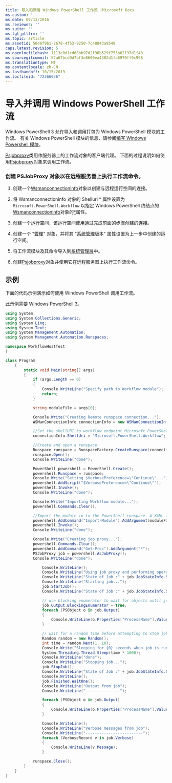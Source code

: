 ```yaml
---
title: 导入和调用 Windows PowerShell 工作流 |Microsoft Docs
ms.custom: ''
ms.date: 09/13/2016
ms.reviewer: ''
ms.suite: ''
ms.tgt_pltfrm: ''
ms.topic: article
ms.assetid: 50e6f9b1-2678-4f53-9250-7c48843a9549
caps.latest.revision: 5
ms.openlocfilehash: 1113c0d1cd68bb97d2f96b529f755b62137d1f40
ms.sourcegitcommit: 52a67bcd9d7bf3e8600ea4302d1fa8970ff9c998
ms.translationtype: MT
ms.contentlocale: zh-CN
ms.lasthandoff: 10/15/2019
ms.locfileid: "72366036"
---
```

# <a name="importing-and-invoking-a-windows-powershell-workflow"></a>导入并调用 Windows PowerShell 工作流

Windows PowerShell 3 允许导入和调用打包为 Windows PowerShell 模块的工作流。 有关 Windows PowerShell 模块的信息，请参阅[编写 Windows Powershell 模块](../module/writing-a-windows-powershell-module.md)。

[Psjobproxy](/dotnet/api/System.Management.Automation.PSJobProxy)类用作服务器上的工作流对象的客户端代理。 下面的过程说明如何使用[Psjobproxy](/dotnet/api/System.Management.Automation.PSJobProxy)对象来调用工作流。

### <a name="creating-a-psjobproxy-object-to-execute-workflow-commands-on-a-remote-server"></a>创建 PSJobProxy 对象以在远程服务器上执行工作流命令。

1. 创建一个[Wsmanconnectioninfo](/dotnet/api/System.Management.Automation.Runspaces.WSManConnectionInfo)对象以创建与远程运行空间的连接。

2. 将 Wsmanconnectioninfo 对象的 Shelluri * 属性设置为 `Microsoft.PowerShell.Workflow` 以指定 Windows PowerShell 终结点的[Wsmanconnectioninfo](/dotnet/api/System.Management.Automation.Runspaces.WSManConnectionInfo)对象的[*](/dotnet/api/System.Management.Automation.Runspaces.WSManConnectionInfo.ShellUri)属性。

3. 创建一个运行空间，该运行空间使用通过完成前面的步骤创建的连接。

4. 创建一个 "[管理](/dotnet/api/System.Management.Automation.PowerShell)" 对象，并将其 "[系统管理](/dotnet/api/System.Management.Automation.PowerShell.Runspace)版本" 属性设置为上一步中创建的运行空间。

5. 将工作流模块及其命令导入到[系统管理层](/dotnet/api/System.Management.Automation.PowerShell)中。

6. 创建[Psjobproxy](/dotnet/api/System.Management.Automation.PSJobProxy)对象并使用它在远程服务器上执行工作流命令。

## <a name="example"></a>示例

下面的代码示例演示如何使用 Windows PowerShell 调用工作流。

此示例需要 Windows PowerShell 3。

```csharp
using System;
using System.Collections.Generic;
using System.Linq;
using System.Text;
using System.Management.Automation;
using System.Management.Automation.Runspaces;

namespace WorkflowHostTest
{

class Program
    {
        static void Main(string[] args)
        {
            if (args.Length == 0)
            {
                Console.WriteLine("Specify path to Workflow module");
                return;
            }

            string moduleFile = args[0];

            Console.Write("Creating Remote runspace connection...");
            WSManConnectionInfo connectionInfo = new WSManConnectionInfo();

            //Set the shellURI to workflow endpoint Microsoft.PowerShell.Workflow
            connectionInfo.ShellUri = "Microsoft.PowerShell.Workflow";

            //Create and open a runspace.
            Runspace runspace = RunspaceFactory.CreateRunspace(connectionInfo);
            runspace.Open();
            Console.WriteLine("done");

            PowerShell powershell = PowerShell.Create();
            powershell.Runspace = runspace;
            Console.Write("Setting $VerbosePreference=\"Continue\"...");
            powershell.AddScript("$VerbosePreference=\"Continue\"");
            powershell.Invoke();
            Console.WriteLine("done");

            Console.Write("Importing Workflow module...");
            powershell.Commands.Clear();

            //Import the module in to the PowerShell runspace. A XAML file could also be imported directly by using Import-Module.
            powershell.AddCommand("Import-Module").AddArgument(moduleFile);
            powershell.Invoke();
            Console.WriteLine("done");

            Console.Write("Creating job proxy...");
            powershell.Commands.Clear();
            powershell.AddCommand("Get-Proc").AddArgument("*");
            PSJobProxy job = powershell.AsJobProxy();
            Console.WriteLine("done");

                Console.WriteLine();
                Console.WriteLine("Using job proxy and performing operations...");
                Console.WriteLine("State of Job :" + job.JobStateInfo.State.ToString());
                Console.WriteLine("Starting job...");
                job.StartJob();
                Console.WriteLine("State of Job :" + job.JobStateInfo.State.ToString());

                // use blocking enumerator to wait for objects until job finishes
                job.Output.BlockingEnumerator = true;
                foreach (PSObject o in job.Output)
                {
                    Console.WriteLine(o.Properties["ProcessName"].Value.ToString());
                }

                // wait for a random time before attempting to stop job
                Random random = new Random();
                int time = random.Next(1, 10);
                Console.Write("Sleeping for {0} seconds when job is running on another thread...", time);
                System.Threading.Thread.Sleep(time * 1000);
                Console.WriteLine("done");
                Console.WriteLine("Stopping job...");
                job.StopJob();
                Console.WriteLine("State of Job :" + job.JobStateInfo.State.ToString());
                Console.WriteLine();
                job.Finished.WaitOne();
                Console.WriteLine("Output from job");
                Console.WriteLine("---------------");

                foreach (PSObject o in job.Output)
                {
                    Console.WriteLine(o.Properties["ProcessName"].Value.ToString());
                }

                Console.WriteLine();
                Console.WriteLine("Verbose messages from job");
                Console.WriteLine("-------------------------");
                foreach (VerboseRecord v in job.Verbose)
                {
                    Console.WriteLine(v.Message);
                }

            runspace.Close();
        }
    }
}

```